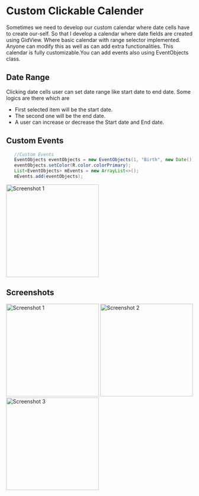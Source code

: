 # Custom Clickable Calender
Sometimes we need to develop our custom calendar where date cells have to create our-self. So that I develop a calendar where date fields are created using GidView. Where basic calendar with range selector implemented. Anyone can modify this as well as can add extra functionalities. This calendar is fully customizable.You can add events also using EventObjects class. 

## Date Range
Clicking date cells user can set date range like start date to end date. Some logics are there which are
- First selected item will be the start date.
- The second one will be the end date.
- A user can increase or decrease the Start date and End date.

## Custom Events
```java
   //Custom Events
   EventObjects eventObjects = new EventObjects(1, "Birth", new Date());
   eventObjects.setColor(R.color.colorPrimary);
   List<EventObjects> mEvents = new ArrayList<>();
   mEvents.add(eventObjects);
```
<img src="https://github.com/aliahmedbd/CustomClickableCalender/blob/master/Screenshot_20180809-174741.png" width="250" alt="Screenshot 1"/>


## Screenshots 
<img src="https://github.com/aliahmedbd/CustomClickableCalender/blob/master/Screenshot_20180809-163417.png" width="250" alt="Screenshot 1"/>
<img src="https://github.com/aliahmedbd/CustomClickableCalender/blob/master/Screenshot_20180809-163422.png" width="250" alt="Screenshot 2"/>
<img src="https://github.com/aliahmedbd/CustomClickableCalender/blob/master/Screenshot_20180809-163432.png" width="250" alt="Screenshot 3"/>


